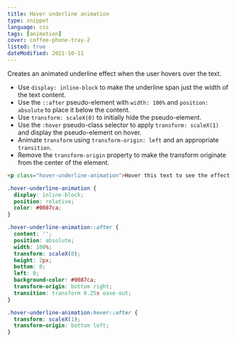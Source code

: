 ```yaml
---
title: Hover underline animation
type: snippet
language: css
tags: [animation]
cover: coffee-phone-tray-2
listed: true
dateModified: 2021-10-11
---
```


Creates an animated underline effect when the user hovers over the text.

- Use `display: inline-block` to make the underline span just the width of the text content.
- Use the `::after` pseudo-element with `width: 100%` and `position: absolute` to place it below the content.
- Use `transform: scaleX(0)` to initially hide the pseudo-element.
- Use the `:hover` pseudo-class selector to apply `transform: scaleX(1)` and display the pseudo-element on hover.
- Animate `transform` using `transform-origin: left` and an appropriate `transition`.
- Remove the `transform-origin` property to make the transform originate from the center of the element.

```html
<p class="hover-underline-animation">Hover this text to see the effect!</p>
```

```css
.hover-underline-animation {
  display: inline-block;
  position: relative;
  color: #0087ca;
}

.hover-underline-animation::after {
  content: '';
  position: absolute;
  width: 100%;
  transform: scaleX(0);
  height: 2px;
  bottom: 0;
  left: 0;
  background-color: #0087ca;
  transform-origin: bottom right;
  transition: transform 0.25s ease-out;
}

.hover-underline-animation:hover::after {
  transform: scaleX(1);
  transform-origin: bottom left;
}
```
